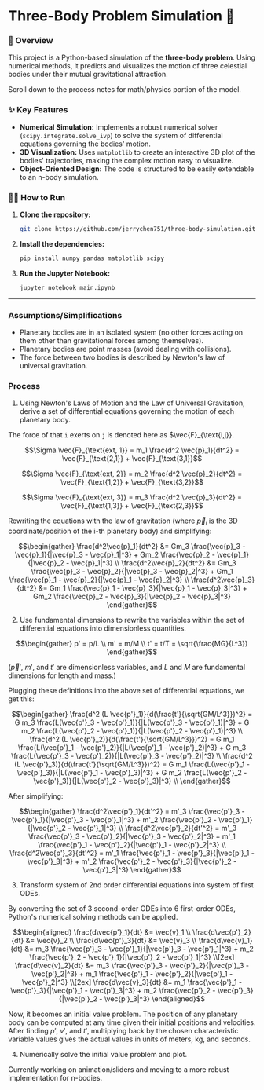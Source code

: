# Three-Body Problem Simulation 🌌

### 🚀 Overview

This project is a Python-based simulation of the **three-body problem**. Using numerical methods, it predicts and visualizes the motion of three celestial bodies under their mutual gravitational attraction.

Scroll down to the process notes for math/physics portion of the model.

### ✨ Key Features

*   **Numerical Simulation:** Implements a robust numerical solver (`scipy.integrate.solve_ivp`) to solve the system of differential equations governing the bodies' motion.
*   **3D Visualization:** Uses `matplotlib` to create an interactive 3D plot of the bodies' trajectories, making the complex motion easy to visualize.
*   **Object-Oriented Design:** The code is structured to be easily extendable to an n-body simulation.

### 🏃‍♀️ How to Run

1.  **Clone the repository:**
    ```bash
    git clone https://github.com/jerrychen751/three-body-simulation.git
    ```
2.  **Install the dependencies:**
    ```bash
    pip install numpy pandas matplotlib scipy
    ```
3.  **Run the Jupyter Notebook:**
    ```bash
    jupyter notebook main.ipynb
    ```

---

### Assumptions/Simplifications
- Planetary bodies are in an isolated system (no other forces acting on them other than gravitational forces among themselves).
- Planetary bodies are point masses (avoid dealing with collisions).
- The force between two bodies is described by Newton's law of universal gravitation.

### Process
1. Using Newton's Laws of Motion and the Law of Universal Gravitation, derive a set of differential equations governing the motion of each planetary body.

The force of that `i` exerts on `j` is denoted here as $\vec{F}_{\text{i,j}}.

```math
\Sigma \vec{F}_{\text{ext, 1}} = m_1 \frac{d^2 \vec{p}_1}{dt^2} = \vec{F}_{\text{2,1}} + \vec{F}_{\text{3,1}}
```
```math
\Sigma \vec{F}_{\text{ext, 2}} = m_2 \frac{d^2 \vec{p}_2}{dt^2} = \vec{F}_{\text{1,2}} + \vec{F}_{\text{3,2}}
```
```math
\Sigma \vec{F}_{\text{ext, 3}} = m_3 \frac{d^2 \vec{p}_3}{dt^2} = \vec{F}_{\text{1,3}} + \vec{F}_{\text{2,3}}
```

Rewriting the equations with the law of gravitation (where $\vec{p}_i$ is the 3D coordinate/position of the i-th planetary body) and simplifying:
```math
\begin{gather}
\frac{d^2\vec{p}_1}{dt^2} &= Gm_3 \frac{\vec{p}_3 - \vec{p}_1}{|\vec{p}_3 - \vec{p}_1|^3} + Gm_2 \frac{\vec{p}_2 - \vec{p}_1}{|\vec{p}_2 - \vec{p}_1|^3} \\
\frac{d^2\vec{p}_2}{dt^2} &= Gm_3 \frac{\vec{p}_3 - \vec{p}_2}{|\vec{p}_3 - \vec{p}_2|^3} + Gm_1 \frac{\vec{p}_1 - \vec{p}_2}{|\vec{p}_1 - \vec{p}_2|^3} \\
\frac{d^2\vec{p}_3}{dt^2} &= Gm_1 \frac{\vec{p}_1 - \vec{p}_3}{|\vec{p}_1 - \vec{p}_3|^3} + Gm_2 \frac{\vec{p}_2 - \vec{p}_3}{|\vec{p}_2 - \vec{p}_3|^3}
\end{gather}
```

2. Use fundamental dimensions to rewrite the variables within the set of differential equations into dimensionless quantities.

```math
\begin{gather}
p' = p/L \\
m' = m/M \\
t' = t/T = \sqrt{\frac{MG}{L^3}}
\end{gather}
```

($\vec{p}'$, $m'$, and $t'$ are dimensionless variables, and $L$ and $M$ are fundamental dimensions for length and mass.)

Plugging these definitions into the above set of differential equations, we get this:
```math
\begin{gather}
\frac{d^2 (L \vec{p'}_1)}{d(\frac{t'}{\sqrt{GM/L^3}})^2} = G m_3 \frac{L(\vec{p'}_3 - \vec{p'}_1)}{|L(\vec{p'}_3 - \vec{p'}_1)|^3} + G m_2 \frac{L(\vec{p'}_2 - \vec{p'}_1)}{|L(\vec{p'}_2 - \vec{p'}_1)|^3} \\
\frac{d^2 (L \vec{p'}_2)}{d(\frac{t'}{\sqrt{GM/L^3}})^2} = G m_1 \frac{L(\vec{p'}_1 - \vec{p'}_2)}{|L(\vec{p'}_1 - \vec{p'}_2)|^3} + G m_3 \frac{L(\vec{p'}_3 - \vec{p'}_2)}{|L(\vec{p'}_3 - \vec{p'}_2)|^3} \\
\frac{d^2 (L \vec{p'}_3)}{d(\frac{t'}{\sqrt{GM/L^3}})^2} = G m_1 \frac{L(\vec{p'}_1 - \vec{p'}_3)}{|L(\vec{p'}_1 - \vec{p'}_3)|^3} + G m_2 \frac{L(\vec{p'}_2 - \vec{p'}_3)}{|L(\vec{p'}_2 - \vec{p'}_3)|^3} \\
\end{gather}
```

After simplifying:
```math
\begin{gather}
\frac{d^2\vec{p'}_1}{dt'^2} = m'_3 \frac{\vec{p'}_3 - \vec{p'}_1}{|\vec{p'}_3 - \vec{p'}_1|^3} + m'_2 \frac{\vec{p'}_2 - \vec{p'}_1}{|\vec{p'}_2 - \vec{p'}_1|^3} \\
\frac{d^2\vec{p'}_2}{dt'^2} = m'_3 \frac{\vec{p'}_3 - \vec{p'}_2}{|\vec{p'}_3 - \vec{p'}_2|^3} + m'_1 \frac{\vec{p'}_1 - \vec{p'}_2}{|\vec{p'}_1 - \vec{p'}_2|^3} \\
\frac{d^2\vec{p'}_3}{dt'^2} = m'_1 \frac{\vec{p'}_1 - \vec{p'}_3}{|\vec{p'}_1 - \vec{p'}_3|^3} + m'_2 \frac{\vec{p'}_2 - \vec{p'}_3}{|\vec{p'}_2 - \vec{p'}_3|^3}
\end{gather}
```

3. Transform system of 2nd order differential equations into system of first ODEs.

By converting the set of 3 second-order ODEs into 6 first-order ODEs, Python's numerical solving methods can be applied.

```math
\begin{aligned}
\frac{d\vec{p'}_1}{dt} &= \vec{v}_1 \\
\frac{d\vec{p'}_2}{dt} &= \vec{v}_2 \\
\frac{d\vec{p'}_3}{dt} &= \vec{v}_3 \\
\frac{d\vec{v}_1}{dt} &= m_3 \frac{\vec{p'}_3 - \vec{p'}_1}{|\vec{p'}_3 - \vec{p'}_1|^3} + m_2 \frac{\vec{p'}_2 - \vec{p'}_1}{|\vec{p'}_2 - \vec{p'}_1|^3} \\[2ex]
\frac{d\vec{v}_2}{dt} &= m_3 \frac{\vec{p'}_3 - \vec{p'}_2}{|\vec{p'}_3 - \vec{p'}_2|^3} + m_1 \frac{\vec{p'}_1 - \vec{p'}_2}{|\vec{p'}_1 - \vec{p'}_2|^3} \\[2ex]
\frac{d\vec{v}_3}{dt} &= m_1 \frac{\vec{p'}_1 - \vec{p'}_3}{|\vec{p'}_1 - \vec{p'}_3|^3} + m_2 \frac{\vec{p'}_2 - \vec{p'}_3}{|\vec{p'}_2 - \vec{p'}_3|^3}
\end{aligned}
```

Now, it becomes an initial value problem. The position of any planetary body can be computed at any time given their initial positions and velocities. After finding $p'$, $v'$, and $t'$, multiplying back by the chosen characteristic variable values gives the actual values in units of meters, kg, and seconds.

4. Numerically solve the initial value problem and plot.

Currently working on animation/sliders and moving to a more robust implementation for n-bodies.